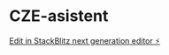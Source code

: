 # CZE-asistent

[Edit in StackBlitz next generation editor ⚡️](https://stackblitz.com/~/github.com/TestujuJa/CZE-asistent)